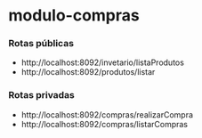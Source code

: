 # modulo-compras

### Rotas públicas
  - http://localhost:8092/invetario/listaProdutos 
  - http://localhost:8092/produtos/listar 

### Rotas privadas
  - http://localhost:8092/compras/realizarCompra
  - http://localhost:8092/compras/listarCompras
